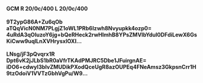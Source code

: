 #### GCM R 20/0c/400 L 20/0c/400
**9T2ypG86A+Zu6qOb**<br/>**aTQqVicN0NM7PLgjZ1oWL1PRb6Izwh8Nvyupkk4ozp0=**<br/>**4uRdA3qOluzoY6jg+bQeRHeck2rwHlmhB8YPsZMVIbYdul0DFdiLewX6GsKiCww9uqlLnXVHrysxlOXI...**<br/><br/>
**LNsg/jF3pQvqrx1R**<br/>**Dpt6vK2jJLbS1bR0aVfrTKAdPMJRC5Dbe1JFuirgnAE=**<br/>**iDO6+cdwyI3bIvZMUDikPXodQceUgR8azOUPEq4FNeAmsz3GkpsnCrr1H9tzOdoiV1VVTzGbhVgPu/W9...**